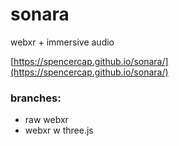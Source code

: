 # sonara
webxr + immersive audio

[https://spencercap.github.io/sonara/](https://spencercap.github.io/sonara/)


### branches:
* raw webxr
* webxr w three.js 
